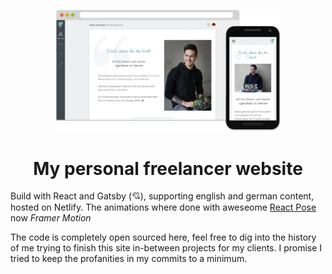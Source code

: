 <p align="center">
  <a href="https://simonvomeyser.de">
    <img width="360" alt="Simon trying his best to look friendly and professional" src="https://github.com/simonvomeyser/simonvomeyser.de/blob/master/screenshot.png?raw=true" />
  </a>
</p>
<h1 align="center">
My personal freelancer website
</h1>

Build with React and Gatsby (💘), supporting english and german content, hosted on Netlify. The animations where done with aweseome [React Pose](https://popmotion.io/pose/) now _*Framer Motion*_

The code is completely open sourced here, feel free to dig into the history of me trying to finish this site in-between projects for my clients. I promise I tried to keep the profanities in my commits to a minimum.
